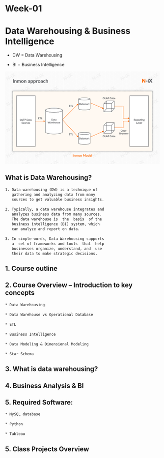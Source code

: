 # Week-01

# Data Warehousing & Business Intelligence

* DW = Data Warehousing

* BI = Business Intelligence

![](../README_DW_Inmon_Model.png)

## What is Data Warehousing?

	1. Data warehousing (DW) is a technique of 
	   gathering and analyzing data from many 
	   sources to get valuable business insights. 
	
	2. Typically, a data warehouse integrates and 
	   analyzes business data from many sources. 
	   The data warehouse is  the  basis  of the 
	   business intelligence (BI) system, which 
	   can analyze and report on data.
	
	3. In simple words, Data Warehousing supports 
	   a  set of frameworks and tools  that  help 
	   businesses organize, understand, and  use 
	   their data to make strategic decisions.

## 1. Course outline

## 2. Course Overview – Introduction to key concepts

	* Data Warehousing
	
	* Data Warehouse vs Operational Database
	
	* ETL
	
	* Business Intelligence
	
	* Data Modeling & Dimensional Modeling
	
	* Star Schema 
	
## 3. What is data warehousing?

## 4. Business Analysis & BI 

## 5. Required Software:

	* MySQL database
	
	* Python
	
	* Tableau


## 5. Class Projects Overview
